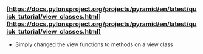 ### [https://docs.pylonsproject.org/projects/pyramid/en/latest/quick_tutorial/view_classes.html](https://docs.pylonsproject.org/projects/pyramid/en/latest/quick_tutorial/view_classes.html)

- Simply changed the view functions to methods on a view class
